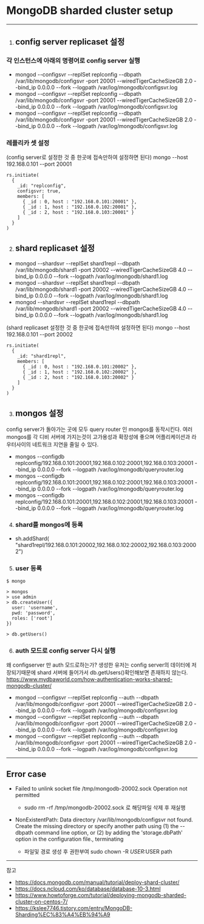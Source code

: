 # MongoDB sharded cluster setup

---

1. ## config server replicaset 설정

### 각 인스턴스에 아래의 명령어로 config server 실행

- mongod --configsvr --replSet replconfig --dbpath /var/lib/mongodb/configsvr -port 20001 --wiredTigerCacheSizeGB 2.0 --bind_ip 0.0.0.0 --fork --logpath /var/log/mongodb/configsvr.log
- mongod --configsvr --replSet replconfig --dbpath /var/lib/mongodb/configsvr -port 20001 --wiredTigerCacheSizeGB 2.0 --bind_ip 0.0.0.0 --fork --logpath /var/log/mongodb/configsvr.log
- mongod --configsvr --replSet replconfig --dbpath /var/lib/mongodb/configsvr -port 20001 --wiredTigerCacheSizeGB 2.0 --bind_ip 0.0.0.0 --fork --logpath /var/log/mongodb/configsvr.log

### 레플리카 셋 설정

(config server로 설정한 것 중 한곳에 접속만하여 설정하면 된다)
mongo --host 192.168.0.101 --port 20001

```
rs.initiate(
  {
    _id: "replconfig",
    configsvr: true,
    members: [
      { _id : 0, host : "192.168.0.101:20001" },
      { _id : 1, host : "192.168.0.102:20001" },
      { _id : 2, host : "192.168.0.103:20001" }
    ]
  }
)
```

2. ## shard replicaset 설정

- mongod --shardsvr --replSet shard1repl --dbpath /var/lib/mongodb/shard1 -port 20002 --wiredTigerCacheSizeGB 4.0 --bind_ip 0.0.0.0 --fork --logpath /var/log/mongodb/shard1.log
- mongod --shardsvr --replSet shard1repl --dbpath /var/lib/mongodb/shard1 -port 20002 --wiredTigerCacheSizeGB 4.0 --bind_ip 0.0.0.0 --fork --logpath /var/log/mongodb/shard1.log
- mongod --shardsvr --replSet shard1repl --dbpath /var/lib/mongodb/shard1 -port 20002 --wiredTigerCacheSizeGB 4.0 --bind_ip 0.0.0.0 --fork --logpath /var/log/mongodb/shard1.log

(shard replicaset 설정한 것 중 한곳에 접속만하여 설정하면 된다)
mongo --host 192.168.0.101 --port 20002

```
rs.initiate(
  {
    _id: "shard1repl",
    members: [
      { _id : 0, host : "192.168.0.101:20002" },
      { _id : 1, host : "192.168.0.102:20002" },
      { _id : 2, host : "192.168.0.103:20002" }
    ]
  }
)
```

3. ## mongos 설정

config server가 돌아가는 곳에 모두 query router 인 mongos를 동작시킨다.
여러 mongos를 각 디비 서버에 가지는것이 고가용성과 확장성에 좋으며 어플리케이션과 라우터사이의 네트워크 지연을 줄일 수 있다.

- mongos --configdb replconfig/192.168.0.101:20001,192.168.0.102:20001,192.168.0.103:20001 --bind_ip 0.0.0.0 --fork --logpath /var/log/mongodb/queryrouter.log
- mongos --configdb replconfig/192.168.0.101:20001,192.168.0.102:20001,192.168.0.103:20001 --bind_ip 0.0.0.0 --fork --logpath /var/log/mongodb/queryrouter.log
- mongos --configdb replconfig/192.168.0.101:20001,192.168.0.102:20001,192.168.0.103:20001 --bind_ip 0.0.0.0 --fork --logpath /var/log/mongodb/queryrouter.log

4. ### shard를 mongos에 등록

- sh.addShard( "shard1repl/192.168.0.101:20002,192.168.0.102:20002,192.168.0.103:20002")

5. ### user 등록

```
$ mongo

> mongos
> use admin
> db.createUser({
  user: 'username',
  pwd: 'password',
  roles: ['root']
})

> db.getUsers()
```

6. ### auth 모드로 config server 다시 실행

왜 configserver 만 auth 모드로하는가?
생성한 유저는 config server의 데이터에 저장되기때문에 shard 서버에 들어가서 db.getUsers()확인해보면 존재하지 않는다.
https://www.mydbaworld.com/how-authentication-works-shared-mongodb-cluster/

- mongod --configsvr --replSet replconfig --auth --dbpath /var/lib/mongodb/configsvr -port 20001 --wiredTigerCacheSizeGB 2.0 --bind_ip 0.0.0.0 --fork --logpath /var/log/mongodb/configsvr.log
- mongod --configsvr --replSet replconfig --auth --dbpath /var/lib/mongodb/configsvr -port 20001 --wiredTigerCacheSizeGB 2.0 --bind_ip 0.0.0.0 --fork --logpath /var/log/mongodb/configsvr.log
- mongod --configsvr --replSet replconfig --auth --dbpath /var/lib/mongodb/configsvr -port 20001 --wiredTigerCacheSizeGB 2.0 --bind_ip 0.0.0.0 --fork --logpath /var/log/mongodb/configsvr.log

---

## Error case

- Failed to unlink socket file /tmp/mongodb-20002.sock Operation not permitted

  - sudo rm -rf /tmp/mongodb-20002.sock 로 해당파일 삭제 후 재실행

- NonExistentPath: Data directory /var/lib/mongodb/configsvr not found. Create the missing directory or specify another path using (1) the --dbpath command line option, or (2) by adding the 'storage.dbPath' option in the configuration file., terminating
  - 파일및 경로 생성 후 권한부여 sudo chown -R $USER:$USER path

---

참고

- https://docs.mongodb.com/manual/tutorial/deploy-shard-cluster/
- https://docs.ncloud.com/ko/database/database-10-3.html
- https://www.howtoforge.com/tutorial/deploying-mongodb-sharded-cluster-on-centos-7/
- https://kslee7746.tistory.com/entry/MongoDB-Sharding%EC%83%A4%EB%94%A9
